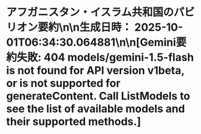 # アフガニスタン・イスラム共和国のパビリオン要約\n\n**生成日時：** 2025-10-01T06:34:30.064881\n\n[Gemini要約失敗: 404 models/gemini-1.5-flash is not found for API version v1beta, or is not supported for generateContent. Call ListModels to see the list of available models and their supported methods.]